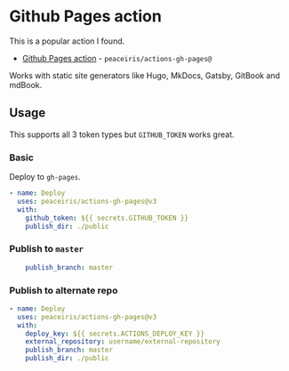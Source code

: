 # Github Pages action

This is a popular action I found.

- [Github Pages action](https://github.com/marketplace/actions/github-pages-action) - `peaceiris/actions-gh-pages@`

Works with static site generators like Hugo, MkDocs, Gatsby, GitBook and mdBook.


## Usage

This supports all 3 token types but `GITHUB_TOKEN` works great.

### Basic

Deploy to `gh-pages`.

```yaml
- name: Deploy
  uses: peaceiris/actions-gh-pages@v3
  with:
    github_token: ${{ secrets.GITHUB_TOKEN }}
    publish_dir: ./public
```

### Publish to `master`

```yaml
    publish_branch: master
```

### Publish to alternate repo

```yaml
- name: Deploy
  uses: peaceiris/actions-gh-pages@v3
  with:
    deploy_key: ${{ secrets.ACTIONS_DEPLOY_KEY }}
    external_repository: username/external-repository
    publish_branch: master
    publish_dir: ./public
```
